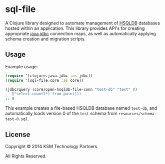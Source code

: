 # sql-file

A Clojure library designed to automate management of
[HSQLDB](http://hsqldb.org/) databases hosted within an
application. This library provides API's for creating appropriate
[java.jdbc](https://github.com/clojure/java.jdbc) connection maps, as
well as automatically applying schema creation and migration scripts.

## Usage

Example usage:

```clojure
(require '[clojure.java.jdbc :as jdbc])
(require '[sql-file.core :as core])

(jdbc/query (core/open-hsqldb-file-conn "test-db" "test" 0)
   ["select count(*) from point]))
;; 0
```

This example creates a file-based HSQLDB database named `test-db`, and
automatically loads version 0 of the `test` schema from
`resources/schema-test-0.sql`.

## License

Copyright © 2014 KSM Technology Partners

All Rights Reserved.

